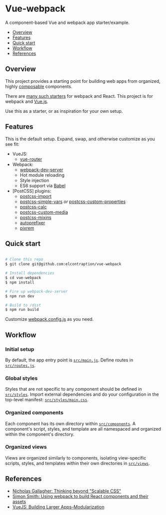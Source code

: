 # Vue-webpack
A component-based Vue and webpack app starter/example.

- [Overview](#overview)
- [Features](#features)
- [Quick start](#quick-start)
- [Workflow](#workflow)
- [References](#references)

## Overview
This project provides a starting point for building web apps from organized, highly [composable](https://en.wikipedia.org/wiki/Composability) components.

There are [many such starters](https://www.google.com/search?sourceid=chrome-psyapi2&ion=1&espv=2&ie=UTF-8&q=react%20webpack%20starter&oq=react%20webpack%20starter&aqs=chrome.0.0j69i60j69i57j69i60l2.2247j1j7) for webpack and React. This project is for webpack and [Vue.js](http://vuejs.org/).

Use this as a starter, or as inspiration for your own setup.

## Features
This is the default setup. Expand, swap, and otherwise customize as you see fit:

- VueJS:
    - [vue-router](https://github.com/vuejs/vue-router)
- Webpack:
    - [webpack-dev-server](https://webpack.github.io/docs/webpack-dev-server.html)
    - Hot module reloading
    - Style injection
    - ES6 support via [Babel](https://babeljs.io/)
- [PostCSS] plugins:
    - [postcss-import](https://github.com/postcss/postcss-import)
    - [postcss-simple-vars](https://github.com/postcss/postcss-simple-vars) *or* [postcss-custom-properties](https://github.com/postcss/postcss-custom-properties)
    - [postcss-calc](https://github.com/postcss/postcss-calc)
    - [postcss-custom-media](https://github.com/postcss/postcss-custom-media)
    - [postcss-mixins](https://github.com/postcss/postcss-mixins)
    - [autoprefixer](https://github.com/postcss/autoprefixer)
    - [pixrem](https://github.com/robwierzbowski/node-pixrem)

## Quick start
```sh

# Clone this repo
$ git clone git@github.com:elcontraption/vue-webpack

# Install dependencies
$ cd vue-webpack
$ npm install

# Fire up webpack-dev-server
$ npm run dev

# Build to /dist
$ npm run build

``` 
Customize [webpack.config.js](webpack.config.js) as you need.

## Workflow

### Initial setup
By default, the app entry point is [`src/main.js`](src/main.js). Define routes in [`src/routes.js`](src/routes.js).

### Global styles
Styles that are not specific to any component should be defined in [`src/styles`](src/styles). Import external dependencies and do your configuration in the top-level manifest: [`src/styles/main.css`](src/styles/main.css).

### Organized components
Each component has its own directory within [`src/components`](src/components). A component's script, styles, and template are all namespaced and organized within the component's directory.

### Organized views
Views are organized similarly to components, isolating view-specific scripts, styles, and templates within their own directories in [`src/views`](src/views).

## References
- [Nicholas Gallagher: Thinking beyond "Scalable CSS"](https://www.youtube.com/watch?v=L8w3v9m6G04)
- [Simon Smith: Using webpack to build React components and their assets](http://simonsmith.io/using-webpack-to-build-react-components-and-their-assets/)
- [VueJS: Building Larger Apps–Modularization](http://vuejs.org/guide/application.html#Modularization)
